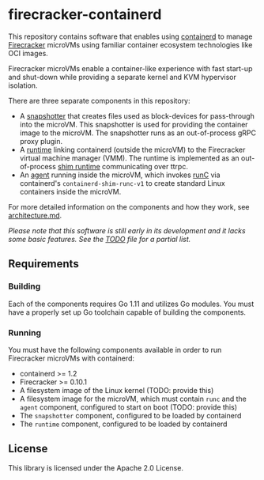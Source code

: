 # firecracker-containerd

This repository contains software that enables using
[containerd](https://containerd.io) to manage
[Firecracker](https://github.com/firecracker-microvm/firecracker) microVMs
using familiar container ecosystem technologies like OCI images.

Firecracker microVMs enable a container-like experience with fast start-up and
shut-down while providing a separate kernel and KVM hypervisor isolation.

There are three separate components in this repository:

* A [snapshotter](snapshotter) that creates files used as block-devices for
  pass-through into the microVM.  This snapshotter is used for providing the
  container image to the microVM.  The snapshotter runs as an out-of-process
  gRPC proxy plugin.
* A [runtime](runtime) linking containerd (outside the microVM) to the
  Firecracker virtual machine manager (VMM).  The runtime is implemented as an
  out-of-process
  [shim runtime](https://github.com/containerd/containerd/issues/2426)
  communicating over ttrpc.
* An [agent](agent) running inside the microVM, which invokes
  [runC](https://runc.io) via containerd's `containerd-shim-runc-v1`
  to create standard Linux containers inside the microVM.
  
For more detailed information on the components and how they work, see
[architecture.md](docs/architecture.md).

_Please note that this software is still early in its development and
it lacks some basic features. See the [TODO](TODO.md) file for a
partial list._

## Requirements

### Building

Each of the components requires Go 1.11 and utilizes Go modules.  You must have
a properly set up Go toolchain capable of building the components.

### Running

You must have the following components available in order to run Firecracker
microVMs with containerd:

* containerd >= 1.2
* Firecracker >= 0.10.1
* A filesystem image of the Linux kernel (TODO: provide this)
* A filesystem image for the microVM, which must contain `runc` and the `agent`
  component, configured to start on boot (TODO: provide this)
* The `snapshotter` component, configured to be loaded by containerd
* The `runtime` component, configured to be loaded by containerd

## License

This library is licensed under the Apache 2.0 License.
